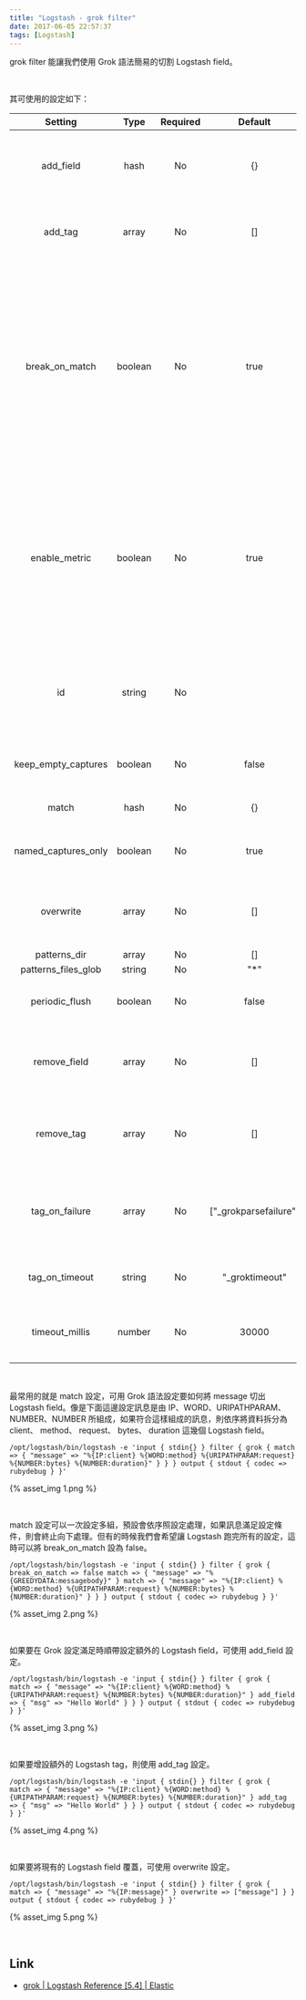 ```yaml
---
title: "Logstash - grok filter"
date: 2017-06-05 22:57:37
tags: [Logstash]
---
```


grok filter 能讓我們使用 Grok 語法簡易的切割 Logstash field。  

<!-- More -->

<br/>


其可使用的設定如下：  

| Setting | Type | Required | Default | Description |
|:-------------:|:-------------:|:-------------:|:-------------:|:-------------:|
| add_field | hash | No | {} | If this filter is successful, add any arbitrary fields to this event. |
| add_tag | array | No | [] | If this filter is successful, add arbitrary tags to the event. |
| break_on_match | boolean | No | true | Break on first match. The first successful match by grok will result in the filter being finished. If you want grok to try all patterns (maybe you are parsing different things), then set this to false. |
| enable_metric | boolean | No | true | Disable or enable metric logging for this specific plugin instance by default we record all the metrics we can, but you can disable metrics collection for a specific plugin. |
| id | string | No | | Add a unique ID to the plugin configuration. If no ID is specified, Logstash will generate one. 
| keep_empty_captures | boolean | No | false | If true, keep empty captures as event fields. |
| match | hash | No | {} | A hash of matches of field ⇒ value |
| named_captures_only | boolean | No | true  | If true, only store named captures from grok. |
| overwrite | array | No | [] | allows you to overwrite a value in a field that already exists. |
| patterns_dir | array | No | [] | |
| patterns_files_glob | string | No | "*" | |
| periodic_flush | boolean | No | false | Call the filter flush method at regular interval. |
| remove_field | array | No | [] | If this filter is successful, remove arbitrary fields from this event. |
| remove_tag | array | No | [] | If this filter is successful, remove arbitrary tags from the event. |
| tag_on_failure | array | No | ["_grokparsefailure"] | Append values to the tags field when there has been no successful match |
| tag_on_timeout | string | No |  "_groktimeout" | Tag to apply if a grok regexp times out. |
| timeout_millis | number | No | 30000 | Attempt to terminate regexps after this amount of time. |

<br/>


最常用的就是 match 設定，可用 Grok 語法設定要如何將 message 切出 Logstash field。像是下面這邊設定訊息是由 IP、WORD、URIPATHPARAM、NUMBER、NUMBER 所組成，如果符合這樣組成的訊息，則依序將資料拆分為 client、 method、 request、 bytes、 duration 這幾個 Logstash field。   

    /opt/logstash/bin/logstash -e 'input { stdin{} } filter { grok { match => { "message" => "%{IP:client} %{WORD:method} %{URIPATHPARAM:request} %{NUMBER:bytes} %{NUMBER:duration}" } } } output { stdout { codec => rubydebug } }'

{% asset_img 1.png %}

<br/>


match 設定可以一次設定多組，預設會依序照設定處理，如果訊息滿足設定條件，則會終止向下處理。但有的時候我們會希望讓 Logstash 跑完所有的設定，這時可以將 break_on_match 設為 false。  

    /opt/logstash/bin/logstash -e 'input { stdin{} } filter { grok { break_on_match => false match => { "message" => "%{GREEDYDATA:messagebody}" } match => { "message" => "%{IP:client} %{WORD:method} %{URIPATHPARAM:request} %{NUMBER:bytes} %{NUMBER:duration}" } } } output { stdout { codec => rubydebug } }'

{% asset_img 2.png %}

<br/>


如果要在 Grok 設定滿足時順帶設定額外的 Logstash field，可使用 add_field 設定。  

    /opt/logstash/bin/logstash -e 'input { stdin{} } filter { grok {  match => { "message" => "%{IP:client} %{WORD:method} %{URIPATHPARAM:request} %{NUMBER:bytes} %{NUMBER:duration}" } add_field => { "msg" => "Hello World" } } } output { stdout { codec => rubydebug } }'

{% asset_img 3.png %}

<br/>


如果要增設額外的 Logstash tag，則使用 add_tag 設定。  

    /opt/logstash/bin/logstash -e 'input { stdin{} } filter { grok {  match => { "message" => "%{IP:client} %{WORD:method} %{URIPATHPARAM:request} %{NUMBER:bytes} %{NUMBER:duration}" } add_tag => { "msg" => "Hello World" } } } output { stdout { codec => rubydebug } }'

{% asset_img 4.png %}

<br/>


如果要將現有的 Logstash field 覆蓋，可使用 overwrite 設定。  

    /opt/logstash/bin/logstash -e 'input { stdin{} } filter { grok {  match => { "message" => "%{IP:message}" } overwrite => ["message"] } } output { stdout { codec => rubydebug } }'

{% asset_img 5.png %}

<br/>


Link
----
* [grok | Logstash Reference [5.4] | Elastic](https://www.elastic.co/guide/en/logstash/current/plugins-filters-grok.html)
